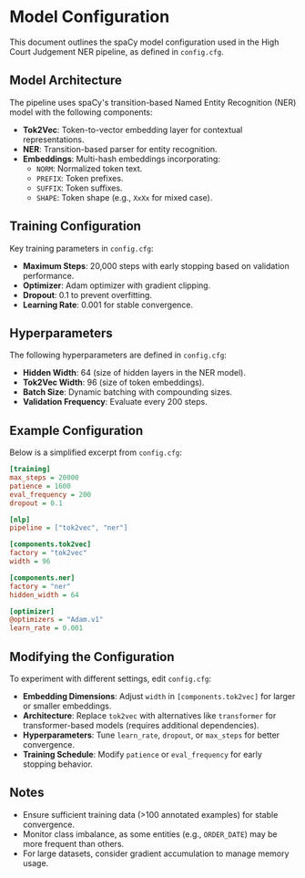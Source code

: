 # Model Configuration

This document outlines the spaCy model configuration used in the High Court Judgement NER pipeline, as defined in `config.cfg`.

## Model Architecture
The pipeline uses spaCy's transition-based Named Entity Recognition (NER) model with the following components:

- **Tok2Vec**: Token-to-vector embedding layer for contextual representations.
- **NER**: Transition-based parser for entity recognition.
- **Embeddings**: Multi-hash embeddings incorporating:
  - `NORM`: Normalized token text.
  - `PREFIX`: Token prefixes.
  - `SUFFIX`: Token suffixes.
  - `SHAPE`: Token shape (e.g., `XxXx` for mixed case).

## Training Configuration
Key training parameters in `config.cfg`:

- **Maximum Steps**: 20,000 steps with early stopping based on validation performance.
- **Optimizer**: Adam optimizer with gradient clipping.
- **Dropout**: 0.1 to prevent overfitting.
- **Learning Rate**: 0.001 for stable convergence.

## Hyperparameters
The following hyperparameters are defined in `config.cfg`:

- **Hidden Width**: 64 (size of hidden layers in the NER model).
- **Tok2Vec Width**: 96 (size of token embeddings).
- **Batch Size**: Dynamic batching with compounding sizes.
- **Validation Frequency**: Evaluate every 200 steps.

## Example Configuration
Below is a simplified excerpt from `config.cfg`:

```ini
[training]
max_steps = 20000
patience = 1600
eval_frequency = 200
dropout = 0.1

[nlp]
pipeline = ["tok2vec", "ner"]

[components.tok2vec]
factory = "tok2vec"
width = 96

[components.ner]
factory = "ner"
hidden_width = 64

[optimizer]
@optimizers = "Adam.v1"
learn_rate = 0.001
```

## Modifying the Configuration
To experiment with different settings, edit `config.cfg`:

- **Embedding Dimensions**: Adjust `width` in `[components.tok2vec]` for larger or smaller embeddings.
- **Architecture**: Replace `tok2vec` with alternatives like `transformer` for transformer-based models (requires additional dependencies).
- **Hyperparameters**: Tune `learn_rate`, `dropout`, or `max_steps` for better convergence.
- **Training Schedule**: Modify `patience` or `eval_frequency` for early stopping behavior.

## Notes
- Ensure sufficient training data (>100 annotated examples) for stable convergence.
- Monitor class imbalance, as some entities (e.g., `ORDER_DATE`) may be more frequent than others.
- For large datasets, consider gradient accumulation to manage memory usage.